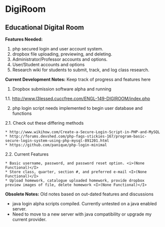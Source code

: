 # DigiRoom
Educational Digital Room
-------------------------

<b>Features Needed:</b> 

1. php secured login and user account system.
2. dropbox file uploading, previewing, and deleting.
3. Administrator/Professor accounts and options.
4. User/Student accounts and options
5. Research wiki for students to submit, track, and log class research.
  
<B>Current Development Notes:</B> Keep track of progress and features here

1.  Dropbox submission software alpha and running 

  1.1. http://www.l3lessed.cuccfree.com/ENGL-149-DIGIROOM/index.php  
  
2.  php login script needs implemented to begin user database and functions  

  2.1. Check out these differing methods 
  
    * http://www.wikihow.com/Create-a-Secure-Login-Script-in-PHP-and-MySQL 
    * http://forums.devshed.com/php-faqs-stickies-167/program-basic-secure-login-system-using-php-mysql-891201.html 
    * https://github.com/panique/php-login-minimal 

  2.2. Current Features 
  
    * Basic username, password, and password reset option. <i>(None Functional)</I>
    * Store class, quarter, section #, and preferred e-mail <I>(None Functional)</I>
    * Upload homework, catalogue uploaded homework, provide dropbox preview images of file, delete homework <I>(None Functional)</I>
  
<B>Obsolete Notes:</B> Old notes based on out-dated features and discussions

* java login alpha scripts compiled. Currently untested on a java enabled server. 
* Need to move to a new server with java compatibility or upgrade my current provider.
